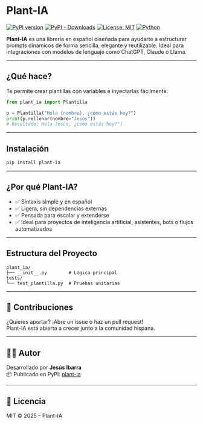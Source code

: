 #  Plant-IA

[![PyPI version](https://img.shields.io/pypi/v/plant-ia)](https://pypi.org/project/plant-ia/)
[![PyPI - Downloads](https://img.shields.io/pypi/dm/plant-ia)](https://pypi.org/project/plant-ia/)
[![License: MIT](https://img.shields.io/badge/License-MIT-green.svg)](https://opensource.org/licenses/MIT)
[![Python](https://img.shields.io/badge/python-3.6%2B-blue)](https://www.python.org/)


**Plant-IA** es una librería en español diseñada para ayudarte a estructurar prompts dinámicos de forma sencilla, elegante y reutilizable. Ideal para integraciones con modelos de lenguaje como ChatGPT, Claude o Llama.

---

## ¿Qué hace?

Te permite crear plantillas con variables e inyectarlas fácilmente:

```python
from plant_ia import Plantilla

p = Plantilla("Hola {nombre}, ¿cómo estás hoy?")
print(p.rellenar(nombre="Jesús"))
# Resultado: Hola Jesús, ¿cómo estás hoy?")
```

---

## Instalación

```bash
pip install plant-ia
```

---

## ¿Por qué Plant-IA?

- ✅ Sintaxis simple y en español  
- ✅ Ligera, sin dependencias externas  
- ✅ Pensada para escalar y extenderse  
- ✅ Ideal para proyectos de inteligencia artificial, asistentes, bots o flujos automatizados  

---

## Estructura del Proyecto

```
plant_ia/
├── __init__.py        # Lógica principal
tests/
└── test_plantilla.py  # Pruebas unitarias
```

---

## 🤝 Contribuciones

¿Quieres aportar? ¡Abre un issue o haz un pull request!  
Plant-IA está abierta a crecer junto a la comunidad hispana.

---

## 🧑‍💻 Autor

Desarrollado por **Jesús Ibarra**  
📦 Publicado en PyPI: [plant-ia](https://pypi.org/project/plant-ia/)

---

## 📝 Licencia

MIT © 2025 – Plant-IA
